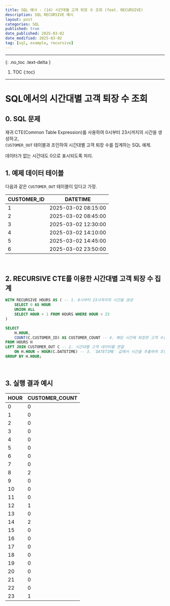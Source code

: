 ```yaml
---
title: SQL 예시 - (14) 시간대별 고객 퇴장 수 조회 (feat. RECURSIVE)
description: SQL RECURSIVE 예시
layout: post
categories: SQL
published: true
date_published: 2025-03-02
date_modified: 2025-03-02
tag: [sql, example, recursive]
---
```

---
{: .no_toc .text-delta }

1. TOC
{:toc}
---

<!-- 글의 제목은 #
    나머지 큰 제목은 ##
    이후 나머지는 3개이상 -->

# SQL에서의 시간대별 고객 퇴장 수 조회

## 0. SQL 문제

재귀 CTE(Common Table Expression)를 사용하여 0시부터 23시까지의 시간을 생성하고,<br>
`CUSTOMER_OUT` 테이블과 조인하여 시간대별 고객 퇴장 수를 집계하는 SQL 예제.
<br>

데이터가 없는 시간대도 0으로 표시되도록 처리.
<br>

## 1. 예제 데이터 테이블
다음과 같은 `CUSTOMER_OUT` 테이블이 있다고 가정.
<br>

| CUSTOMER_ID | DATETIME |
| ----------- | -------- |
| 1 | 2025-03-02 08:15:00 |
| 2 | 2025-03-02 08:45:00 |
| 3 | 2025-03-02 12:30:00 |
| 4 | 2025-03-02 14:10:00 |
| 5 | 2025-03-02 14:45:00 |
| 6 | 2025-03-02 23:50:00 |

<br>

## 2. RECURSIVE CTE를 이용한 시간대별 고객 퇴장 수 집계
```sql
WITH RECURSIVE HOURS AS ( -- 1. 0시부터 23시까지의 시간을 생성
    SELECT 0 AS HOUR
    UNION ALL
    SELECT HOUR + 1 FROM HOURS WHERE HOUR < 23
)

SELECT 
    H.HOUR, 
    COUNT(C.CUSTOMER_ID) AS CUSTOMER_COUNT -- 4. 해당 시간에 퇴장한 고객 수를 계산
FROM HOURS H
LEFT JOIN CUSTOMER_OUT C -- 2. 시간대별 고객 데이터를 연결
    ON H.HOUR = HOUR(C.DATETIME) -- 3. `DATETIME` 값에서 시간을 추출하여 조인
GROUP BY H.HOUR;
```
<br>

## 3. 실행 결과 예시

| HOUR | CUSTOMER_COUNT |
| ---- | -------------- |
| 0 | 0 |
| 1 | 0 |
| 2 | 0 |
| 3 | 0 |
| 4 | 0 |
| 5 | 0 |
| 6 | 0 |
| 7 | 0 |
| 8 | 2 |
| 9 | 0 |
| 10 | 0 |
| 11 | 0 |
| 12 | 1 |
| 13 | 0 |
| 14 | 2 |
| 15 | 0 |
| 16 | 0 |
| 17 | 0 |
| 18 | 0 |
| 19 | 0 |
| 20 | 0 |
| 21 | 0 |
| 22 | 0 |
| 23 | 1 |

<br>
